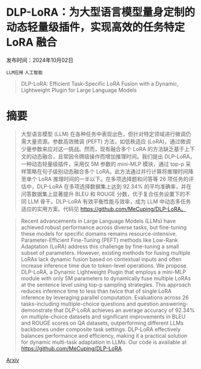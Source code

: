 # DLP-LoRA：为大型语言模型量身定制的动态轻量级插件，实现高效的任务特定 LoRA 融合

发布时间：2024年10月02日

`LLM应用` `人工智能`

> DLP-LoRA: Efficient Task-Specific LoRA Fusion with a Dynamic, Lightweight Plugin for Large Language Models

# 摘要

> 大型语言模型 (LLM) 在各种任务中表现出色，但针对特定领域进行微调仍需大量资源。参数高效微调 (PEFT) 方法，如低秩适应 (LoRA)，通过微调少量参数来应对这一挑战。然而，现有融合多个 LoRA 的方法缺乏基于上下文的动态融合，且常因令牌级操作而增加推理时间。我们提出 DLP-LoRA，一种动态轻量级插件，采用仅 5M 参数的 mini-MLP 模块，通过 top-p 采样策略在句子级别动态融合多个 LoRA。此方法通过并行计算将推理时间降至单个 LoRA 推理时间的一半以下。在多项选择题和问答等 26 项任务的评估中，DLP-LoRA 在多项选择数据集上达到 92.34% 的平均准确率，并在问答数据集上显著提升 BLEU 和 ROUGE 分数，优于复合任务设置下的不同 LLM 骨干。DLP-LoRA 有效平衡性能与效率，成为 LLM 中动态多任务适应的实用方案。代码见 https://github.com/MeCuping/DLP-LoRA。

> Recent advancements in Large Language Models (LLMs) have achieved robust performance across diverse tasks, but fine-tuning these models for specific domains remains resource-intensive. Parameter-Efficient Fine-Tuning (PEFT) methods like Low-Rank Adaptation (LoRA) address this challenge by fine-tuning a small subset of parameters. However, existing methods for fusing multiple LoRAs lack dynamic fusion based on contextual inputs and often increase inference time due to token-level operations. We propose DLP-LoRA, a Dynamic Lightweight Plugin that employs a mini-MLP module with only 5M parameters to dynamically fuse multiple LoRAs at the sentence level using top-p sampling strategies. This approach reduces inference time to less than twice that of single LoRA inference by leveraging parallel computation. Evaluations across 26 tasks-including multiple-choice questions and question answering-demonstrate that DLP-LoRA achieves an average accuracy of 92.34% on multiple-choice datasets and significant improvements in BLEU and ROUGE scores on QA datasets, outperforming different LLMs backbones under composite task settings. DLP-LoRA effectively balances performance and efficiency, making it a practical solution for dynamic multi-task adaptation in LLMs. Our code is available at https://github.com/MeCuping/DLP-LoRA.

[Arxiv](https://arxiv.org/abs/2410.01497)